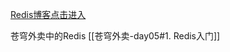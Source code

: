 [Redis博客点击进入](https://pdai.tech/md/db/nosql-redis/db-redis-overview.html)


苍穹外卖中的Redis
[[苍穹外卖-day05#1. Redis入门]]